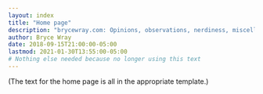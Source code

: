 ```yaml
---
layout: index
title: "Home page"
description: "brycewray.com: Opinions, observations, nerdiness, miscellany." # quotation marks to allow colon
author: Bryce Wray
date: 2018-09-15T21:00:00-05:00
lastmod: 2021-01-30T13:55:00-05:00
# Nothing else needed because no longer using this text
---
```


(The text for the home page is all in the appropriate template.)